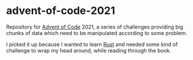 # advent-of-code-2021

Repository for [Advent of Code](https://adventofcode.com/) 2021, a series of challenges providing big chunks of data which need to be manipulated according to some problem.

I picked it up because I wanted to learn [Rust](https://doc.rust-lang.org/) and needed some kind of challenge to wrap my head around, while reading through the book.
